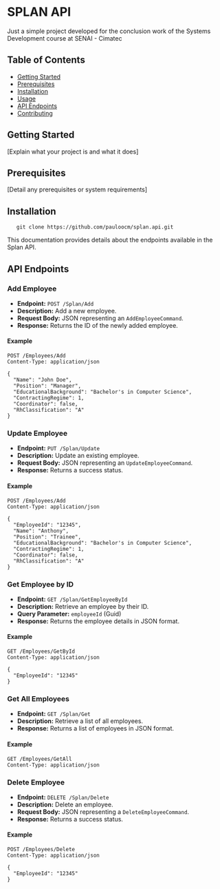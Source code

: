 # SPLAN API

Just a simple project developed for the conclusion work of the Systems Development course at SENAI - Cimatec

## Table of Contents

- [Getting Started](#getting-started)
- [Prerequisites](#prerequisites)
- [Installation](#installation)
- [Usage](#usage)
- [API Endpoints](#api-endpoints)
- [Contributing](#contributing)

## Getting Started

[Explain what your project is and what it does]

## Prerequisites

[Detail any prerequisites or system requirements]

## Installation

```shell
   git clone https://github.com/pauloocm/splan.api.git
```
This documentation provides details about the endpoints available in the Splan API.

## API Endpoints

### Add Employee

- **Endpoint:** `POST /Splan/Add`
- **Description:** Add a new employee.
- **Request Body:** JSON representing an `AddEmployeeCommand`.
- **Response:** Returns the ID of the newly added employee.
#### Example

  ```http
  POST /Employees/Add
  Content-Type: application/json

  {
    "Name": "John Doe",
    "Position": "Manager",
    "EducationalBackground": "Bachelor's in Computer Science",
    "ContractingRegime": 1,
    "Coordinator": false,
    "RhClassification": "A"
  }
```
### Update Employee

- **Endpoint:** `PUT /Splan/Update`
- **Description:** Update an existing employee.
- **Request Body:** JSON representing an `UpdateEmployeeCommand`.
- **Response:** Returns a success status.
#### Example

  ```http
  POST /Employees/Add
  Content-Type: application/json

  {
    "EmployeeId": "12345",
    "Name": "Anthony",
    "Position": "Trainee",
    "EducationalBackground": "Bachelor's in Computer Science",
    "ContractingRegime": 1,
    "Coordinator": false,
    "RhClassification": "A"
  }
```

### Get Employee by ID

- **Endpoint:** `GET /Splan/GetEmployeeById`
- **Description:** Retrieve an employee by their ID.
- **Query Parameter:** `employeeId` (Guid)
- **Response:** Returns the employee details in JSON format.
#### Example

  ```http
  GET /Employees/GetById
  Content-Type: application/json

  {
    "EmployeeId": "12345"
  }
```

### Get All Employees

- **Endpoint:** `GET /Splan/Get`
- **Description:** Retrieve a list of all employees.
- **Response:** Returns a list of employees in JSON format.
#### Example

  ```http
  GET /Employees/GetAll
  Content-Type: application/json
  ```

### Delete Employee

- **Endpoint:** `DELETE /Splan/Delete`
- **Description:** Delete an employee.
- **Request Body:** JSON representing a `DeleteEmployeeCommand`.
- **Response:** Returns a success status.

#### Example

  ```http
  POST /Employees/Delete
  Content-Type: application/json

  {
    "EmployeeId": "12345"
  }
```

